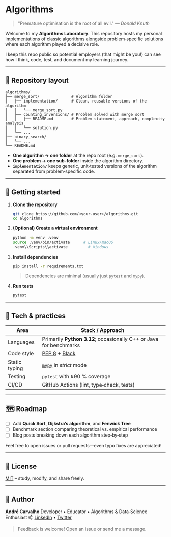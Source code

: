 # Algorithms

> "Premature optimisation is the root of all evil." — *Donald Knuth*

Welcome to my **Algorithms Laboratory**. This repository hosts my personal implementations of classic algorithms alongside problem‑specific solutions where each algorithm played a decisive role.

I keep this repo public so potential employers (that might be you!) can see how I think, code, test, and document my learning journey.

---

## 📁 Repository layout

```text
algorithms/
├── merge_sort/              # Algorithm folder
│   ├── implementation/      # Clean, reusable versions of the algorithm
│   │   └── merge_sort.py
│   ├── counting_inversions/ # Problem solved with merge sort
│   │   ├── README.md        # Problem statement, approach, complexity analysis
│   │   └── solution.py
│   └── ...
├── binary_search/
│   └── ...
└── README.md
```

* **One algorithm → one folder** at the repo root (e.g. `merge_sort`).
* **One problem → one sub‑folder** inside the algorithm directory.
* **`implementation/`** keeps generic, unit‑tested versions of the algorithm separated from problem‑specific code.

---

## 🚀 Getting started

1. **Clone the repository**

   ```bash
   git clone https://github.com/<your-user>/algorithms.git
   cd algorithms
   ```

2. **(Optional) Create a virtual environment**

   ```bash
   python -m venv .venv
   source .venv/bin/activate      # Linux/macOS
   .venv\\Scripts\\activate         # Windows
   ```

3. **Install dependencies**

   ```bash
   pip install -r requirements.txt
   ```

   > Dependencies are minimal (usually just `pytest` and `mypy`).

4. **Run tests**

   ```bash
   pytest
   ```

---

## 🧰 Tech & practices

| Area          | Stack / Approach                                                                   |
| ------------- | ---------------------------------------------------------------------------------- |
| Languages     | Primarily **Python 3.12**; occasionally C++ or Java for benchmarks                 |
| Code style    | [PEP 8](https://peps.python.org/pep-0008/) + [Black](https://github.com/psf/black) |
| Static typing | [`mypy`](https://mypy-lang.org/) in *strict* mode                                  |
| Testing       | `pytest` with ≥90 % coverage                                                       |
| CI/CD         | GitHub Actions (lint, type‑check, tests)                                           |

---

## 🗺️ Roadmap

* [ ] Add **Quick Sort**, **Dijkstra’s algorithm**, and **Fenwick Tree**
* [ ] Benchmark section comparing theoretical vs. empirical performance
* [ ] Blog posts breaking down each algorithm step‑by‑step

Feel free to open issues or pull requests—even typo fixes are appreciated!

---

## 📜 License

[MIT](LICENSE) – study, modify, and share freely.

---

## 👤 Author

**André Carvalho**
Developer • Educator • Algorithms & Data‑Science Enthusiast
📫 [LinkedIn](https://www.linkedin.com/in/andrecarvalho) • [Twitter](https://twitter.com/<your-user>)

> Feedback is welcome! Open an issue or send me a message.
